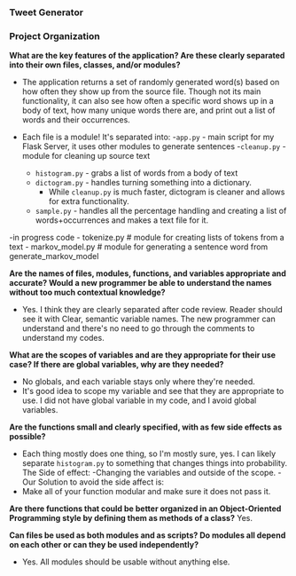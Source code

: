 ### Tweet Generator
### Project Organization

**What are the key features of the application? Are these clearly separated into their own files, classes, and/or modules?**
- The application returns a set of randomly generated word(s) based on how often they show up from the source file. Though not its main functionality, it can also see how often a specific word shows up in a body of text, how many unique words there are, and print out a list of words and their occurrences.
- Each file is a module! It's separated into:
    -`app.py` - main script for my Flask Server, it uses other modules to generate sentences 
    -`cleanup.py` - module for cleaning up source text 

    - `histogram.py` - grabs a list of words from a body of text
    - `dictogram.py` - handles turning something into a dictionary.
        - While `cleanup.py` is much faster, dictogram is cleaner and allows for extra functionality.
    - `sample.py` - handles all the percentage handling and creating a list of words+occurrences and makes a text file for it.

-in progress code
    - tokenize.py # module for creating lists of tokens from a text 
    - markov_model.py # module for generating a sentence word from generate_markov_model 

**Are the names of files, modules, functions, and variables appropriate and accurate? Would a new programmer be able to understand the names without too much contextual knowledge?** 
- Yes. I think they are clearly separated after code review. 
Reader should see it with Clear, semantic variable names. The new programmer can understand and there's no need to go through the comments to understand my codes.


**What are the scopes of variables and are they appropriate for their use case? If there are global variables, why are they needed?**
- No globals, and each variable stays only where they're needed.
- It's good idea to scope my variable and see that they are appropriate to use. I did not have global variable in my code, and I avoid global variables. 

**Are the functions small and clearly specified, with as few side effects as possible?**
- Each thing mostly does one thing, so I'm mostly sure, yes. I can likely separate `histogram.py` to something that changes things into probability. 
The Side of effect:
-Changing the variables and outside of the scope.
-Our Solution to avoid the side affect is: 
- Make all of your function modular and make sure it does not pass it.

**Are there functions that could be better organized in an Object-Oriented Programming style by defining them as methods of a class?**
Yes. 

**Can files be used as both modules and as scripts?
Do modules all depend on each other or can they be used independently?**
- Yes. All modules should be usable without anything else.